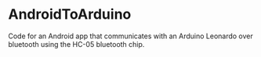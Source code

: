 # AndroidToArduino
Code for an Android app that communicates with an Arduino Leonardo over bluetooth using the HC-05 bluetooth chip.

